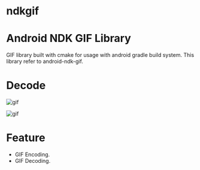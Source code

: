 # ndkgif
Android NDK GIF Library
========
GIF library built with cmake for usage with android gradle build system.
This library refer to android-ndk-gif.

Decode
========

![gif](https://github.com/yylyingy/ndkgif/blob/master/app/src/main/assets/display.gif)

![gif](https://github.com/yylyingy/ndkgif/blob/master/app/src/main/assets/sample1.gif)

Feature
========
* GIF Encoding.
* GIF Decoding.